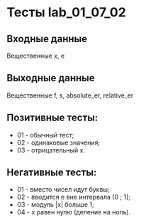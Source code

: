 # Тесты lab_01_07_02
## Входные данные
Вещественные x, e

## Выходные данные
Вещественные f, s, absolute_er, relative_er

## Позитивные тесты:
- 01 - обычный тест;
- 02 - одинаковые значения;
- 03 - отрицательный x.

## Негативные тесты:
- 01 - вместо чисел идут буквы;
- 02 - вводится e вне интервала (0 ; 1];
- 03 - модуль |x| больше 1;
- 04 - x равен нулю (деление на ноль).